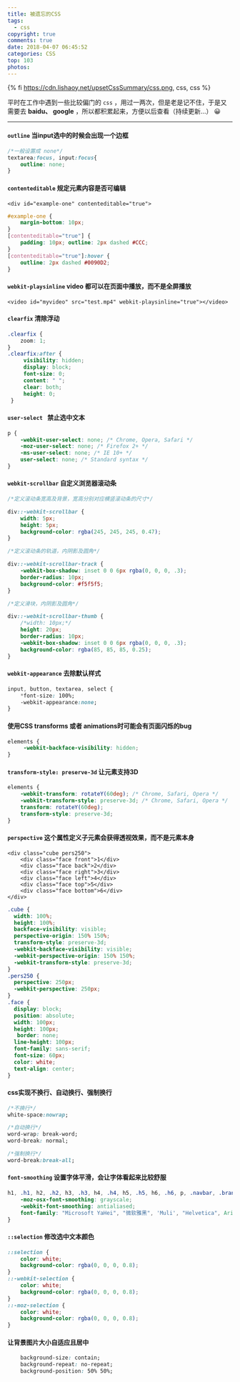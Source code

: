 ```yaml
---
title: 被遗忘的CSS
tags:
  - css
copyright: true
comments: true
date: 2018-04-07 06:45:52
categories: CSS
top: 103
photos:
---
```


{% fi https://cdn.lishaoy.net/upsetCssSummary/css.png, css, css %}

平时在工作中遇到一些比较偏门的 `css` ，用过一两次，但是老是记不住，于是又需要去 **baidu、 google** ，所以都积累起来，方便以后查看（持续更新...） 😀

---

<!-- more -->

#### `outline`  **当input选中的时候会出现一个边框**

```css
/*一般设置成 none*/
textarea:focus, input:focus{
    outline: none;
}
```
#### `contenteditable` **规定元素内容是否可编辑**

```vbscript-html
<div id="example-one" contenteditable="true">
```

```css
#example-one { 
    margin-bottom: 10px; 
}
[contenteditable="true"] { 
    padding: 10px; outline: 2px dashed #CCC; 
}
[contenteditable="true"]:hover { 
    outline: 2px dashed #0090D2; 
}
```
#### `webkit-playsinline` **video 都可以在页面中播放，而不是全屏播放**

```vbscript-html
<video id="myvideo" src="test.mp4" webkit-playsinline="true"></video>
```

#### `clearfix` **清除浮动**

```css
.clearfix {
    zoom: 1;
}
.clearfix:after {
     visibility: hidden;
     display: block;
     font-size: 0;
     content: " ";
     clear: both;
     height: 0;
 }
```
#### `user-select ` **禁止选中文本**

```css
p {
    -webkit-user-select: none; /* Chrome, Opera, Safari */
    -moz-user-select: none; /* Firefox 2+ */
    -ms-user-select: none; /* IE 10+ */
    user-select: none; /* Standard syntax */
}
```
#### `webkit-scrollbar` **自定义浏览器滚动条**

```css
/*定义滚动条宽高及背景，宽高分别对应横竖滚动条的尺寸*/

div::-webkit-scrollbar {
    width: 5px;
    height: 5px;
    background-color: rgba(245, 245, 245, 0.47);
}

/*定义滚动条的轨道，内阴影及圆角*/

div::-webkit-scrollbar-track {
    -webkit-box-shadow: inset 0 0 6px rgba(0, 0, 0, .3);
    border-radius: 10px;
    background-color: #f5f5f5;
}

/*定义滑块，内阴影及圆角*/

div::-webkit-scrollbar-thumb {
    /*width: 10px;*/
    height: 20px;
    border-radius: 10px;
    -webkit-box-shadow: inset 0 0 6px rgba(0, 0, 0, .3);
    background-color: rgba(85, 85, 85, 0.25);
}
```

#### `webkit-appearance` **去除默认样式**

```css
input, button, textarea, select {
    *font-size: 100%;
    -webkit-appearance:none;
}
```
#### **使用CSS transforms 或者 animations时可能会有页面闪烁的bug**

```css
elements {
     -webkit-backface-visibility: hidden; 
}
```
#### `transform-style: preserve-3d` **让元素支持3D**

```css
elements {
    -webkit-transform: rotateY(60deg); /* Chrome, Safari, Opera */
    -webkit-transform-style: preserve-3d; /* Chrome, Safari, Opera */
    transform: rotateY(60deg);
    transform-style: preserve-3d;
}
```
#### `perspective` **这个属性定义子元素会获得透视效果，而不是元素本身**

```vbscript-html
<div class="cube pers250">
    <div class="face front">1</div>
    <div class="face back">2</div>
    <div class="face right">3</div>
    <div class="face left">4</div>
    <div class="face top">5</div>
    <div class="face bottom">6</div>
</div>
```
```css
.cube {
  width: 100%;
  height: 100%;
  backface-visibility: visible;
  perspective-origin: 150% 150%;
  transform-style: preserve-3d;
  -webkit-backface-visibility: visible;
  -webkit-perspective-origin: 150% 150%;
  -webkit-transform-style: preserve-3d;
}
.pers250 {
  perspective: 250px;
  -webkit-perspective: 250px;
}
.face {
  display: block;
  position: absolute;
  width: 100px;
  height: 100px;
   border: none;
  line-height: 100px;
  font-family: sans-serif;
  font-size: 60px;
  color: white;
  text-align: center;
}
```
#### **css实现不换行、自动换行、强制换行**

```css
/*不换行*/
white-space:nowrap;

/*自动换行*/
word-wrap: break-word; 
word-break: normal; 

/*强制换行*/
word-break:break-all;
```

#### `font-smoothing` **设置字体平滑，会让字体看起来比较舒服**

```css
h1, .h1, h2, .h2, h3, .h3, h4, .h4, h5, .h5, h6, .h6, p, .navbar, .brand, a, .td-name, td {
    -moz-osx-font-smoothing: grayscale;
    -webkit-font-smoothing: antialiased;
    font-family: "Microsoft YaHei", "微软雅黑", 'Muli', "Helvetica", Arial, sans-serif;
}
```
#### `::selection` **修改选中文本颜色**

```css
::selection {
	color: white;
	background-color: rgba(0, 0, 0, 0.8);
}
::-webkit-selection {
	color: white;
	background-color: rgba(0, 0, 0, 0.8);
}
::-moz-selection {
	color: white;
	background-color: rgba(0, 0, 0, 0.8);
}
```

#### 让背景图片大小自适应且居中

```css
    background-size: contain;
    background-repeat: no-repeat;
    background-position: 50% 50%;
```